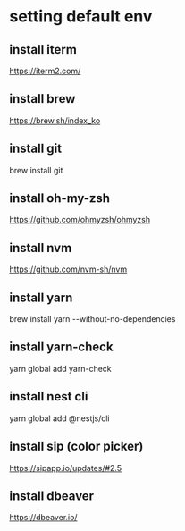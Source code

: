 # setting default env

## install iterm
https://iterm2.com/

## install brew
https://brew.sh/index_ko

## install git
brew install git

## install oh-my-zsh
https://github.com/ohmyzsh/ohmyzsh

## install nvm
https://github.com/nvm-sh/nvm

## install yarn
brew install yarn --without-no-dependencies

## install yarn-check
yarn global add yarn-check

## install nest cli
yarn global add @nestjs/cli

## install sip (color picker)
https://sipapp.io/updates/#2.5

## install dbeaver
https://dbeaver.io/


